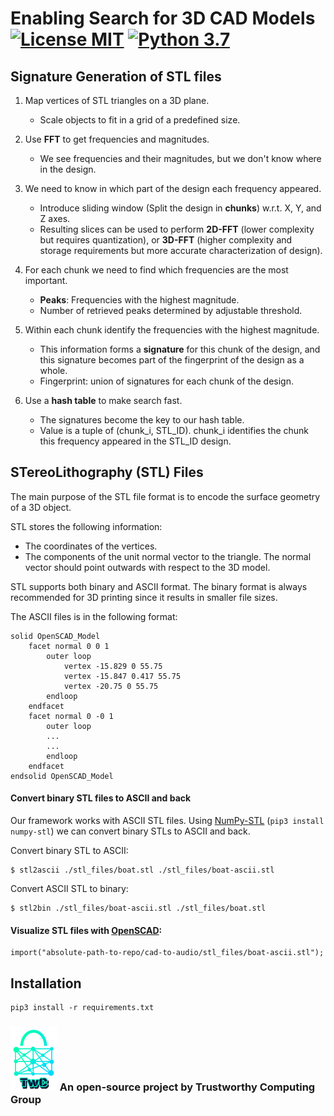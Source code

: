 # Enabling Search for 3D CAD Models [![License MIT][badge-license]](LICENSE) [![Python 3.7][badge-python3]]((https://www.python.org/))

## Signature Generation of STL files

1. Map vertices of STL triangles on a 3D plane. 
    * Scale objects to fit in a grid of a predefined size.
    
1. Use **FFT** to get frequencies and magnitudes.
    * We see frequencies and their magnitudes, but we don't know where in the design.
    
1. We need to know in which part of the design each frequency appeared.
    * Introduce sliding window (Split the design in **chunks**) w.r.t. X, Y, and Z axes.
    * Resulting slices can be used to perform **2D-FFT** (lower complexity but requires quantization), or **3D-FFT** (higher complexity and storage requirements but more accurate characterization of design). 

1. For each chunk we need to find which frequencies are the most important.
    * **Peaks**: Frequencies with the highest magnitude.
    * Number of retrieved peaks determined by adjustable threshold.
    
1. Within each chunk identify the frequencies with the highest magnitude.
    * This information forms a **signature** for this chunk of the design, and this signature becomes part of the fingerprint of the design as a whole.
    * Fingerprint: union of signatures for each chunk of the design. 

1. Use a **hash table** to make search fast.
    * The signatures become the key to our hash table.
    * Value is a tuple of (chunk_i, STL_ID). chunk_i identifies the chunk this frequency appeared in the STL_ID design.



## STereoLithography (STL) Files 

The main purpose of the STL file format is to encode the surface geometry of a 3D object.

STL stores the following information:
* The coordinates of the vertices.
* The components of the unit normal vector to the triangle. The normal vector should point outwards with respect to the 3D model.


STL supports both binary and ASCII format. The binary format is always recommended for 3D printing since it results in smaller file sizes.

The ASCII files is in the following format:
```
solid OpenSCAD_Model
    facet normal 0 0 1
        outer loop
            vertex -15.829 0 55.75
            vertex -15.847 0.417 55.75
            vertex -20.75 0 55.75
        endloop
    endfacet
    facet normal 0 -0 1
        outer loop
        ...
        ...
        endloop
    endfacet
endsolid OpenSCAD_Model
```



#### Convert binary STL files to ASCII and back

Our framework works with ASCII STL files. Using [NumPy-STL](https://pypi.org/project/numpy-stl/) (`pip3 install numpy-stl`) we can convert binary STLs to ASCII and back.

Convert binary STL to ASCII:
```
$ stl2ascii ./stl_files/boat.stl ./stl_files/boat-ascii.stl
```

Convert ASCII STL to binary:
```
$ stl2bin ./stl_files/boat-ascii.stl ./stl_files/boat.stl
```


#### Visualize STL files with [OpenSCAD](https://www.openscad.org/):

```
import("absolute-path-to-repo/cad-to-audio/stl_files/boat-ascii.stl");
```


## Installation
```
pip3 install -r requirements.txt
```



### ![alt text][twc-logo] An open-source project by Trustworthy Computing Group

[twc-logo]: ./logos/twc.png

[badge-license]: https://img.shields.io/badge/license-MIT-green.svg?style=flat-square
[badge-python3]: https://img.shields.io/badge/python-3.7-blue.svg?style=flat-square
